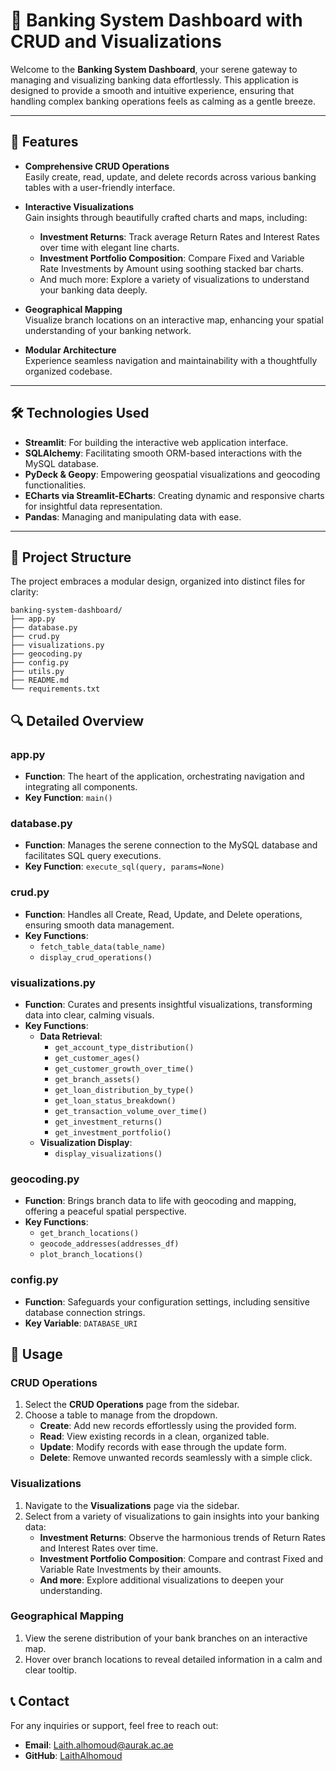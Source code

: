 # 🏦 Banking System Dashboard with CRUD and Visualizations

Welcome to the **Banking System Dashboard**, your serene gateway to managing and visualizing banking data effortlessly. This application is designed to provide a smooth and intuitive experience, ensuring that handling complex banking operations feels as calming as a gentle breeze.

---

## 🌟 Features

- **Comprehensive CRUD Operations**  
  Easily create, read, update, and delete records across various banking tables with a user-friendly interface.

- **Interactive Visualizations**  
  Gain insights through beautifully crafted charts and maps, including:
  - **Investment Returns**: Track average Return Rates and Interest Rates over time with elegant line charts.
  - **Investment Portfolio Composition**: Compare Fixed and Variable Rate Investments by Amount using soothing stacked bar charts.
  - And much more: Explore a variety of visualizations to understand your banking data deeply.

- **Geographical Mapping**  
  Visualize branch locations on an interactive map, enhancing your spatial understanding of your banking network.

- **Modular Architecture**  
  Experience seamless navigation and maintainability with a thoughtfully organized codebase.

---

## 🛠️ Technologies Used

- **Streamlit**: For building the interactive web application interface.
- **SQLAlchemy**: Facilitating smooth ORM-based interactions with the MySQL database.
- **PyDeck & Geopy**: Empowering geospatial visualizations and geocoding functionalities.
- **ECharts via Streamlit-ECharts**: Creating dynamic and responsive charts for insightful data representation.
- **Pandas**: Managing and manipulating data with ease.

---

## 📂 Project Structure

The project embraces a modular design, organized into distinct files for clarity:

```plaintext
banking-system-dashboard/
├── app.py
├── database.py
├── crud.py
├── visualizations.py
├── geocoding.py
├── config.py
├── utils.py
├── README.md
└── requirements.txt
```

## 🔍 Detailed Overview

### **app.py**  
- **Function**: The heart of the application, orchestrating navigation and integrating all components.  
- **Key Function**: `main()`

### **database.py**  
- **Function**: Manages the serene connection to the MySQL database and facilitates SQL query executions.  
- **Key Function**: `execute_sql(query, params=None)`

### **crud.py**  
- **Function**: Handles all Create, Read, Update, and Delete operations, ensuring smooth data management.  
- **Key Functions**:
  - `fetch_table_data(table_name)`
  - `display_crud_operations()`

### **visualizations.py**  
- **Function**: Curates and presents insightful visualizations, transforming data into clear, calming visuals.  
- **Key Functions**:
  - **Data Retrieval**:
    - `get_account_type_distribution()`
    - `get_customer_ages()`
    - `get_customer_growth_over_time()`
    - `get_branch_assets()`
    - `get_loan_distribution_by_type()`
    - `get_loan_status_breakdown()`
    - `get_transaction_volume_over_time()`
    - `get_investment_returns()`
    - `get_investment_portfolio()`
  - **Visualization Display**:
    - `display_visualizations()`

### **geocoding.py**  
- **Function**: Brings branch data to life with geocoding and mapping, offering a peaceful spatial perspective.  
- **Key Functions**:
  - `get_branch_locations()`
  - `geocode_addresses(addresses_df)`
  - `plot_branch_locations()`

### **config.py**  
- **Function**: Safeguards your configuration settings, including sensitive database connection strings.  
- **Key Variable**: `DATABASE_URI`

## 🎨 Usage

### **CRUD Operations**
1. Select the **CRUD Operations** page from the sidebar.
2. Choose a table to manage from the dropdown.
   - **Create**: Add new records effortlessly using the provided form.
   - **Read**: View existing records in a clean, organized table.
   - **Update**: Modify records with ease through the update form.
   - **Delete**: Remove unwanted records seamlessly with a simple click.

### **Visualizations**
1. Navigate to the **Visualizations** page via the sidebar.
2. Select from a variety of visualizations to gain insights into your banking data:
   - **Investment Returns**: Observe the harmonious trends of Return Rates and Interest Rates over time.
   - **Investment Portfolio Composition**: Compare and contrast Fixed and Variable Rate Investments by their amounts.
   - **And more**: Explore additional visualizations to deepen your understanding.

### **Geographical Mapping**
1. View the serene distribution of your bank branches on an interactive map.
2. Hover over branch locations to reveal detailed information in a calm and clear tooltip.

## 📞 Contact

For any inquiries or support, feel free to reach out:

- **Email**: [Laith.alhomoud@aurak.ac.ae](mailto:Laith.alhomoud@aurak.ac.ae)  
- **GitHub**: [LaithAlhomoud](https://github.com/LaithAlhomoud)  

